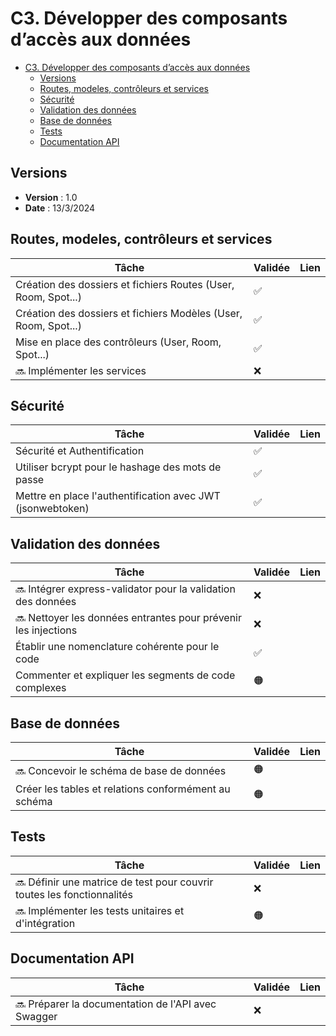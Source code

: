 # C3. Développer des composants d’accès aux données

- [C3. Développer des composants d’accès aux données](#c3-développer-des-composants-daccès-aux-données)
  - [Versions](#versions)
  - [Routes, modeles, contrôleurs et services](#routes-modeles-contrôleurs-et-services)
  - [Sécurité](#sécurité)
  - [Validation des données](#validation-des-données)
  - [Base de données](#base-de-données)
  - [Tests](#tests)
  - [Documentation API](#documentation-api)

## Versions

- **Version** : 1.0
- **Date** : 13/3/2024

## Routes, modeles, contrôleurs et services

| Tâche                                                           | Validée | Lien |
| --------------------------------------------------------------- | ------- | ---- |
| Création des dossiers et fichiers Routes (User, Room, Spot...)  | ✅      |      |
| Création des dossiers et fichiers Modèles (User, Room, Spot...) | ✅      |      |
| Mise en place des contrôleurs (User, Room, Spot...)             | ✅      |      |
| 🔜 Implémenter les services                                    | ❌      |      |

## Sécurité

| Tâche                                                      | Validée | Lien |
| ---------------------------------------------------------- | ------- | ---- |
| Sécurité et Authentification                               | ✅      |      |
| Utiliser bcrypt pour le hashage des mots de passe          | ✅      |      |
| Mettre en place l'authentification avec JWT (jsonwebtoken) | ✅      |      |

## Validation des données

| Tâche                                                           | Validée | Lien |
| --------------------------------------------------------------- | ------- | ---- |
| 🔜 Intégrer express-validator pour la validation des données   | ❌      |      |
| 🔜 Nettoyer les données entrantes pour prévenir les injections | ❌      |      |
| Établir une nomenclature cohérente pour le code                 | ✅      |      |
| Commenter et expliquer les segments de code complexes           | 🟠     |      |

## Base de données

| Tâche                                                | Validée | Lien |
| ---------------------------------------------------- | ------- | ---- |
| 🔜 Concevoir le schéma de base de données           | 🟠     |      |
| Créer les tables et relations conformément au schéma | 🟠      |      |

## Tests

| Tâche                                                                   | Validée | Lien |
| ----------------------------------------------------------------------- | ------- | ---- |
| 🔜 Définir une matrice de test pour couvrir toutes les fonctionnalités | ❌      |      |
| 🔜 Implémenter les tests unitaires et d'intégration                    | 🟠      |      |

## Documentation API

| Tâche                                               | Validée | Lien |
| --------------------------------------------------- | ------- | ---- |
| 🔜 Préparer la documentation de l'API avec Swagger | ❌      |      |
